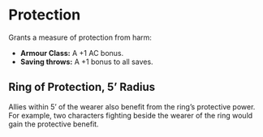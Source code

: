 # Protection


Grants a measure of protection from harm:

  - **Armour Class:** A +1 AC bonus.
  - **Saving throws:** A +1 bonus to all saves.

## Ring of Protection, 5’ Radius

Allies within 5’ of the wearer also benefit from the ring’s protective
power. For example, two characters fighting beside the wearer of the
ring would gain the protective benefit.